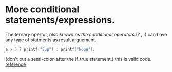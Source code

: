 # More conditional statements/expressions.

The ternary opertor, _also known as the conditional operators_ (? , :) can have any type of statments as result arguement.

```C
a > 5 ? printf("Sup") : printf("Nope");
```

(don't put a semi-colon after the if_true statement.)
this is valid code. [reference](../testing/tern.c)
